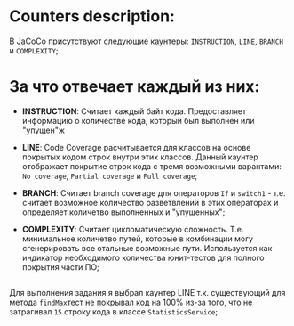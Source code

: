# Counters description:
В JaCoCo присутствуют следующие каунтеры: `INSTRUCTION`, `LINE`, `BRANCH` и `COMPLEXITY`;
# За что отвечает каждый из них:

- **INSTRUCTION**: Считает каждый байт кода. Предоставляет информацию о количестве кода, который был выполнен или "упущен"ж

- **LINE**: Code Coverage расчитывается для классов на основе покрытых кодом строк внутри этих классов. 
Данный каунтер отображает покрытие строк кода с тремя возможными варантами: `No coverage`, `Partial coverage` и `Full coverage`;

- **BRANCH**: Считает branch coverage для операторов `If` и `switch1` - т.е. считает возможное количество разветвлений в этих операторах 
и определяет количетво выполненных и "упущенных";

- **COMPLEXITY**: Считает цикломатическую сложность. Т.е. минимальное количетво путей, которые в комбинации могу 
сгенерировать все отальные возможные пути. Используется как индикатор необходимого количества юнит-тестов для полного покрытия части ПО;

##
Для выполнения задания я выбрал каунтер LINE т.к. существующий для метода ```findMax```тест не покрывал код на 100% из-за того, что
не затрагивал ```15``` строку кода в классе ```StatisticsService```;
